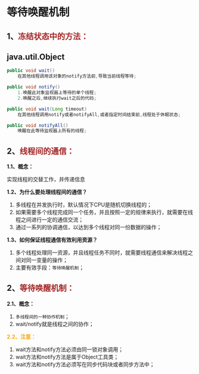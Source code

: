 # 等待唤醒机制

## 1、<span style="color:brown">冻结状态中的方法：</span>

## java.util.Object

```java
public void wait()
    在其他线程调用该对象的notify方法前,导致当前线程等待;
```

```java
public void notify()
    1.唤醒此对象监视器上等待的单个线程;
	2.唤醒之后,继续执行wait之后的代码;
```

```java
public void wait(Long timeout)
    在其他线程调用notify或者notifyAll,或者指定时间结束前,线程处于休眠状态;
```

```java
public void notifyAll()
    唤醒在此等待监视器上所有的线程;
```

## 2、<span style="color:brown">线程间的通信：</span>

**1.1、概念：**

 实现线程的交替工作，并传递信息

**1.2、为什么要处理线程间的通信？**

1. 多线程在并发执行时，默认情况下CPU是随机切换线程的；
2. 如果需要多个线程完成同一个任务，并且按照一定的规律来执行，就需要在线程之间进行一定的通信交流；
3. 通过一系列的协调通信，以达到多个线程对同一份数据的操作；

**1.3、如何保证线程通信有效利用资源？**

1. 多个线程处理同一资源，并且线程任务不同时，就需要线程通信来解决线程之间对同一变量的操作；
2. 主要有效手段：`等待唤醒机制`；

## 2、<span style="color:brown">等待唤醒机制：</span>

**2.1、概念：**

1. `多线程间的一种协作机制`；
2. wait/notify就是线程之间的协作；

<span style="color:orange">**2.2、注意：**</span>

1. wait方法和notify方法必须由同一锁对象调用；
2. wait方法和notify方法是属于Object工具类；
3. wait方法和notify方法必须写在同步代码块或者同步方法中；
